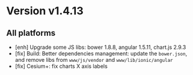 # Version v1.4.13

## All platforms

- [enh] Upgrade some JS libs: bower 1.8.8, angular 1.5.11, chart.js 2.9.3
- [fix] Build: Better dependencies management: update the `bower.json`, and remove libs from `www/js/vendor` 
  and `www/lib/ionic/angular`
- [fix] Cesium+: fix charts X axis labels

